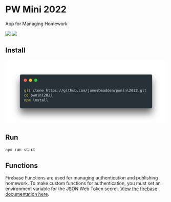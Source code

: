 # PW Mini 2022
App for Managing Homework 

[![](https://img.shields.io/github/languages/code-size/jamesbmadden/pwmini2022.svg?style=flat-square)](https://github.com/jamesbmadden/pwmini2022)
[![](https://img.shields.io/github/issues-raw/jamesbmadden/pwmini2022.svg?style=flat-square)](https://github.com/jamesbmadden/pwmini2022/issues)

## Install

<img src="https://raw.githubusercontent.com/jamesbmadden/pwmini2022/master/README_Materials/install.png">

## Run
```
npm run start
```

## Functions
Firebase Functions are used for managing authentication and publishing homework. To make custom functions for authentication, you must set an environment variable for the JSON Web Token secret. [View the firebase documentation here](https://firebase.google.com/docs/functions/config-env).